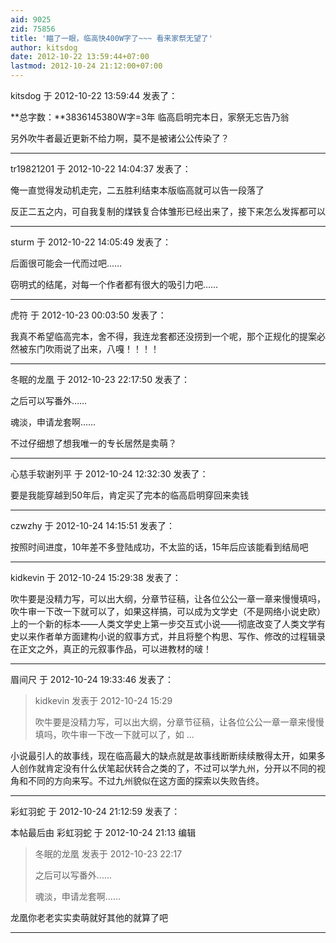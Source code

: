 ```yaml
---
aid: 9025
zid: 75856
title: '瞄了一眼，临高快400W字了~~~ 看来家祭无望了'
author: kitsdog
date: 2012-10-22 13:59:44+07:00
lastmod: 2012-10-24 21:12:00+07:00
---
```


kitsdog 于 2012-10-22 13:59:44 发表了：

**总字数：**3836145380W字=3年 临高启明完本日，家祭无忘告乃翁

另外吹牛者最近更新不给力啊，莫不是被诸公公传染了？

---------

tr19821201 于 2012-10-22 14:04:37 发表了：

俺一直觉得发动机走完，二五胜利结束本版临高就可以告一段落了

反正二五之内，可自我复制的煤铁复合体雏形已经出来了，接下来怎么发挥都可以

---------

sturm 于 2012-10-22 14:05:49 发表了：

后面很可能会一代而过吧……

窃明式的结尾，对每一个作者都有很大的吸引力吧……

---------

虎符 于 2012-10-23 00:03:50 发表了：

我真不希望临高完本，舍不得，我连龙套都还没捞到一个呢，那个正规化的提案必然被东门吹雨说了出来，八嘎！！！！

---------

冬眠的龙凰 于 2012-10-23 22:17:50 发表了：

之后可以写番外……

魂淡，申请龙套啊……

不过仔细想了想我唯一的专长居然是卖萌？

---------

心慈手软谢列平 于 2012-10-24 12:32:30 发表了：

要是我能穿越到50年后，肯定买了完本的临高启明穿回来卖钱

---------

czwzhy 于 2012-10-24 14:15:51 发表了：

按照时间进度，10年差不多登陆成功，不太监的话，15年后应该能看到结局吧

---------

kidkevin 于 2012-10-24 15:29:38 发表了：

吹牛要是没精力写，可以出大纲，分章节征稿，让各位公公一章一章来慢慢填吗，吹牛审一下改一下就可以了，如果这样搞，可以成为文学史（不是网络小说史欧）上的一个新的标本——人类文学史上第一步交互式小说——彻底改变了人类文学有史以来作者单方面建构小说的叙事方式，并且将整个构思、写作、修改的过程辑录在正文之外，真正的元叙事作品，可以进教材的啵！

---------

眉间尺 于 2012-10-24 19:33:46 发表了：

> kidkevin 发表于 2012-10-24 15:29
> 
> 吹牛要是没精力写，可以出大纲，分章节征稿，让各位公公一章一章来慢慢填吗，吹牛审一下改一下就可以了，如 ...



小说最引人的故事线，现在临高最大的缺点就是故事线断断续续散得太开，如果多人创作就肯定没有什么伏笔起伏转合之类的了，不过可以学九州，分开以不同的视角和不同的方向来写。不过九州貌似在这方面的探索以失败告终。

---------

彩虹羽蛇 于 2012-10-24 21:12:59 发表了：

本帖最后由 彩虹羽蛇 于 2012-10-24 21:13 编辑 


> 
> 冬眠的龙凰 发表于 2012-10-23 22:17
> 
> 之后可以写番外……
> 
> 魂淡，申请龙套啊……



龙凰你老老实实卖萌就好其他的就算了吧

---------

